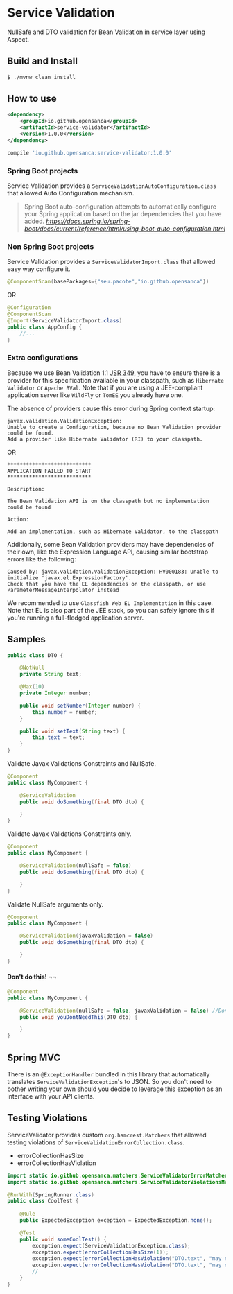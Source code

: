 # Service Validation

NullSafe and DTO validation for Bean Validation in service layer using Aspect.

## Build and Install

```bash
$ ./mvnw clean install
```
## How to use

```xml
<dependency>
    <groupId>io.github.opensanca</groupId>
    <artifactId>service-validator</artifactId>
    <version>1.0.0</version>
</dependency>
```

```groovy
compile 'io.github.opensanca:service-validator:1.0.0'
```
### Spring Boot projects
 
Service Validation provides a `ServiceValidationAutoConfiguration.class` that allowed Auto Configuration mechanism.
 
 >Spring Boot auto-configuration attempts to automatically configure your Spring application based on the jar dependencies that you have added. 
 ><cite>https://docs.spring.io/spring-boot/docs/current/reference/html/using-boot-auto-configuration.html</cite> 

### Non Spring Boot projects

Service Validation provides a `ServiceValidatorImport.class` that allowed easy way configure it.

```java
@ComponentScan(basePackages={"seu.pacote","io.github.opensanca"})
```
OR
```java
@Configuration
@ComponentScan
@Import(ServiceValidatorImport.class)
public class AppConfig {
    //...
}
```
 
### Extra configurations

Because we use Bean Validation 1.1 [JSR 349](http://beanvalidation.org/1.1/), you have to ensure there is a
provider for this specification available in your classpath, such as `Hibernate Validator` or `Apache BVal`. Note that if you are
using a JEE-compliant application server like `WildFly` or `TomEE` you already have one.

The absence of providers cause this error during Spring context startup:

```bazaar
javax.validation.ValidationException: 
Unable to create a Configuration, because no Bean Validation provider could be found. 
Add a provider like Hibernate Validator (RI) to your classpath.
```

OR

```bazaar
***************************
APPLICATION FAILED TO START
***************************

Description:

The Bean Validation API is on the classpath but no implementation could be found

Action:

Add an implementation, such as Hibernate Validator, to the classpath
```

Additionally, some Bean Validation providers may have dependencies of their own, like the Expression Language API,
causing similar bootstrap errors like the following:

```bazaar
Caused by: javax.validation.ValidationException: HV000183: Unable to initialize 'javax.el.ExpressionFactory'. 
Check that you have the EL dependencies on the classpath, or use ParameterMessageInterpolator instead
```

We recommended to use `Glassfish Web EL Implementation` in this case. Note that EL is also part of the JEE stack,
so you can safely ignore this if you're running a full-fledged application server.

## Samples

```java
public class DTO {

    @NotNull
    private String text;

    @Max(10)
    private Integer number;

    public void setNumber(Integer number) {
        this.number = number;
    }

    public void setText(String text) {
        this.text = text;
    }
}
```
Validate Javax Validations Constraints and NullSafe.
```java
@Component
public class MyComponent {

    @ServiceValidation
    public void doSomething(final DTO dto) {

    }
}
```
Validate Javax Validations Constraints only.
```java
@Component
public class MyComponent {

    @ServiceValidation(nullSafe = false)
    public void doSomething(final DTO dto) {

    }
}
```
Validate NullSafe arguments only.
```java
@Component
public class MyComponent {

    @ServiceValidation(javaxValidation = false)
    public void doSomething(final DTO dto) {

    }
}
```

#### Don't do this! ¬¬

```java
@Component
public class MyComponent {

    @ServiceValidation(nullSafe = false, javaxValidation = false) //Don't do this!
    public void youDontNeedThis(DTO dto) {

    }
}
```

## Spring MVC

There is an `@ExceptionHandler` bundled in this library that automatically
translates `ServiceValidationException`'s to JSON. So you don't need to bother
writing your own should you decide to leverage this exception as an interface
with your API clients.

## Testing Violations

ServiceValidator provides custom `org.hamcrest.Matchers` that allowed testing violations of 
`ServiceValidationErrorCollection.class`.

+ errorCollectionHasSize
+ errorCollectionHasViolation

```java
import static io.github.opensanca.matchers.ServiceValidatorErrorMatcher.errorCollectionHasSize;
import static io.github.opensanca.matchers.ServiceValidatorViolationsMatcher.errorCollectionHasViolation;

@RunWith(SpringRunner.class)
public class CoolTest {
    
    @Rule
    public ExpectedException exception = ExpectedException.none();

    @Test
    public void someCoolTest() {
        exception.expect(ServiceValidationException.class);
        exception.expect(errorCollectionHasSize(1));
        exception.expect(errorCollectionHasViolation("DTO.text", "may not be null"));
        exception.expect(errorCollectionHasViolation("DTO.text", "may not be empty"));
        //
    }
}
```
